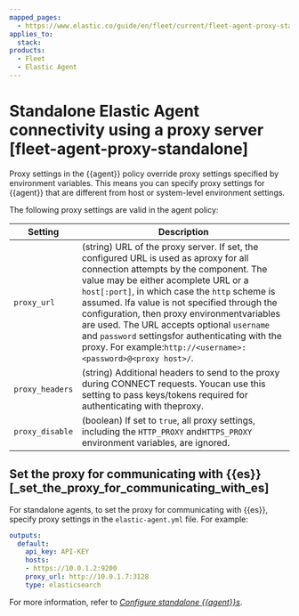 ```yaml
---
mapped_pages:
  - https://www.elastic.co/guide/en/fleet/current/fleet-agent-proxy-standalone.html
applies_to:
  stack:
products:
  - Fleet
  - Elastic Agent
---
```


# Standalone Elastic Agent connectivity using a proxy server [fleet-agent-proxy-standalone]

Proxy settings in the {{agent}} policy override proxy settings specified by environment variables. This means you can specify proxy settings for {{agent}} that are different from host or system-level environment settings.

The following proxy settings are valid in the agent policy:

| Setting | Description |
| --- | --- |
| `proxy_url` | (string) URL of the proxy server. If set, the configured URL is used as aproxy for all connection attempts by the component. The value may be either acomplete URL or a `host[:port]`, in which case the `http` scheme is assumed. Ifa value is not specified through the configuration, then proxy environmentvariables are used. The URL accepts optional `username` and `password` settingsfor authenticating with the proxy. For example:`http://<username>:<password>@<proxy host>/`. |
| `proxy_headers` | (string) Additional headers to send to the proxy during CONNECT requests. Youcan use this setting to pass keys/tokens required for authenticating with theproxy. |
| `proxy_disable` | (boolean) If set to `true`, all proxy settings, including the `HTTP_PROXY` and`HTTPS_PROXY` environment variables, are ignored. |


## Set the proxy for communicating with {{es}} [_set_the_proxy_for_communicating_with_es]

For standalone agents, to set the proxy for communicating with {{es}}, specify proxy settings in the `elastic-agent.yml` file. For example:

```yaml
outputs:
  default:
    api_key: API-KEY
    hosts:
    - https://10.0.1.2:9200
    proxy_url: http://10.0.1.7:3128
    type: elasticsearch
```

For more information, refer to [*Configure standalone {{agent}}s*](/reference/fleet/configure-standalone-elastic-agents.md).

